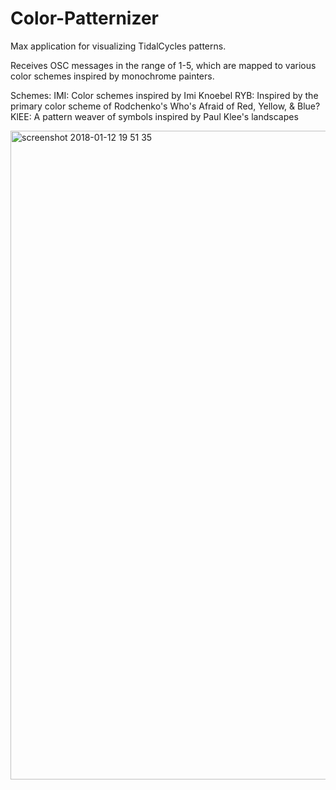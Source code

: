 # Color-Patternizer

Max application for visualizing TidalCycles patterns.

Receives OSC messages in the range of 1-5, which are mapped to various color schemes inspired by monochrome painters.

Schemes:
IMI: Color schemes inspired by Imi Knoebel
RYB: Inspired by the primary color scheme of Rodchenko's Who's Afraid of Red, Yellow, & Blue?
KlEE: A pattern weaver of symbols inspired by Paul Klee's landscapes

<img width="1038" alt="screenshot 2018-01-12 19 51 35" src="https://user-images.githubusercontent.com/29079048/34901605-233de0a6-f7d2-11e7-81bf-ed6d14746d9b.png">
